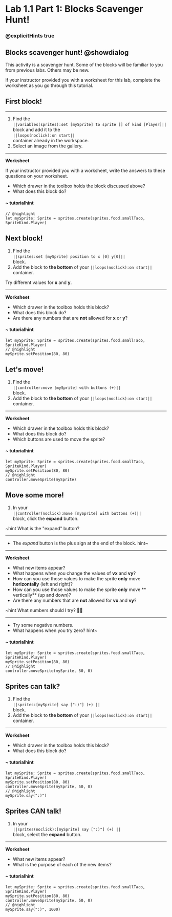 # Lab 1.1 Part 1: Blocks Scavenger Hunt!
### @explicitHints true

## Blocks scavenger hunt! @showdialog

This activity is a scavenger hunt.
Some of the blocks will be familiar to you from previous labs.
Others may be new.

If your instructor provided you with a worksheet for this lab,
complete the worksheet as you go through this tutorial.

## First block!

---

1.   Find the  
``||variables(sprites):set [mySprite] to sprite [] of kind [Player]||``<br/>
block and add it to the  <br/>
``||loops(noclick):on start||`` <br/>
container already in the workspace.
1.   Select an image from the gallery.

---

**Worksheet**

If your instructor provided you with a worksheet,
write the answers to these questions on your worksheet.

-   Which drawer in the toolbox holds the block discussed above?
-   What does this block do?



#### ~ tutorialhint

```blocks
// @highlight
let mySprite: Sprite = sprites.create(sprites.food.smallTaco, SpriteKind.Player)
```

## Next block!

1.   Find the<br/>
``||sprites:set [mySprite] position to x [0] y[0]||``<br/>
 block.
1.   Add the block to **the bottom** of your ``||loops(noclick):on start||`` container.

Try different values for **x** and **y**.

---

**Worksheet**

-   Which drawer in the toolbox holds this block?
-   What does this block do?
-   Are there any numbers that are **not** allowed for **x** or **y**?


#### ~ tutorialhint

```blocks
let mySprite: Sprite = sprites.create(sprites.food.smallTaco, SpriteKind.Player)
// @highlight
mySprite.setPosition(80, 80)
```

## Let's move!

1.   Find the<br/>
``||controller:move [mySprite] with buttons (+)||``<br/>
 block.
2.   Add the block to **the bottom** of your ``||loops(noclick):on start||`` container.

---

**Worksheet**

-   Which drawer in the toolbox holds this block?
-   What does this block do?
-   Which buttons are used to move the sprite?


#### ~ tutorialhint

```blocks
let mySprite: Sprite = sprites.create(sprites.food.smallTaco, SpriteKind.Player)
mySprite.setPosition(80, 80)
// @highlight
controller.moveSprite(mySprite)
```

## Move some more!

1.   In your<br/>
``||controller(noclick):move [mySprite] with buttons (+)||``<br/>
block, click the **expand** button.


~hint What is the "expand" button?

---

-   The *expand* button is the plus sign at the end of the block.
hint~

---

**Worksheet**

-   What new items appear?
-   What happens when you change the values of **vx** and **vy**?
-   How can you use those values to make the sprite **only** move
**horizontally** (left and right)?
-   How can you use those values to make the sprite **only** move
** vertically** (up and down)?
-   Are there any numbers that are **not** allowed for **vx** and **vy**?

~hint What numbers should I try? 🤷‍♂️

---

-   Try some negative numbers.
-   What happens when you try zero?
hint~


#### ~ tutorialhint

```blocks
let mySprite: Sprite = sprites.create(sprites.food.smallTaco, SpriteKind.Player)
mySprite.setPosition(80, 80)
// @highlight
controller.moveSprite(mySprite, 50, 0)
```

## Sprites can talk?

1.   Find the<br/>
``||sprites:[mySprite] say [":)"] (+) ||``<br/>
block.
2.   Add the block to **the bottom** of your ``||loops(noclick):on start||`` container.

---

**Worksheet**

-   Which drawer in the toolbox holds this block?
-   What does this block do?


#### ~ tutorialhint

```blocks
let mySprite: Sprite = sprites.create(sprites.food.smallTaco, SpriteKind.Player)
mySprite.setPosition(80, 80)
controller.moveSprite(mySprite, 50, 0)
// @highlight
mySprite.say(":)")
```

## Sprites CAN talk!

1.   In your<br/>
``||sprites(noclick):[mySprite] say [":)"] (+) ||``<br/>
block, select the **expand** button.



---

**Worksheet**

-   What new items appear?
-   What is the purpose of each of the new items?


#### ~ tutorialhint

```blocks
let mySprite: Sprite = sprites.create(sprites.food.smallTaco, SpriteKind.Player)
mySprite.setPosition(80, 80)
controller.moveSprite(mySprite, 50, 0)
// @highlight
mySprite.say(":)", 1000)
```
